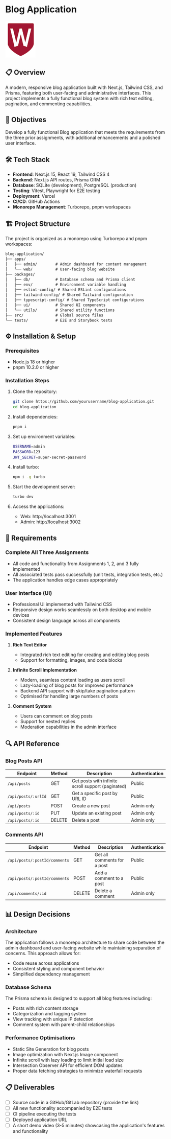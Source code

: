 # Blog Application

![WSU Logo](apps/web/public/wsulogo.png)

## 📋 Overview

A modern, responsive blog application built with Next.js, Tailwind CSS, and Prisma, featuring both user-facing and administrative interfaces. This project implements a fully functional blog system with rich text editing, pagination, and commenting capabilities.

## 🎯 Objectives

Develop a fully functional Blog application that meets the requirements from the three prior assignments, with additional enhancements and a polished user interface.

## 🛠️ Tech Stack

- **Frontend**: Next.js 15, React 19, Tailwind CSS 4
- **Backend**: Next.js API routes, Prisma ORM
- **Database**: SQLite (development), PostgreSQL (production)
- **Testing**: Vitest, Playwright for E2E testing
- **Deployment**: Vercel
- **CI/CD**: GitHub Actions
- **Monorepo Management**: Turborepo, pnpm workspaces

## 🏗️ Project Structure

The project is organized as a monorepo using Turborepo and pnpm workspaces:

```
blog-application/
├── apps/
│   ├── admin/        # Admin dashboard for content management
│   └── web/          # User-facing blog website
├── packages/
│   ├── db/           # Database schema and Prisma client
│   ├── env/          # Environment variable handling
│   ├── eslint-config/ # Shared ESLint configurations
│   ├── tailwind-config/ # Shared Tailwind configuration
│   ├── typescript-config/ # Shared TypeScript configurations
│   ├── ui/           # Shared UI components
│   └── utils/        # Shared utility functions
├── src/              # Global source files
└── tests/            # E2E and Storybook tests
```

## ⚙️ Installation & Setup

### Prerequisites
- Node.js 18 or higher
- pnpm 10.2.0 or higher

### Installation Steps

1. Clone the repository:
   ```bash
   git clone https://github.com/yourusername/blog-application.git
   cd blog-application
   ```

2. Install dependencies:
   ```bash
   pnpm i
   ```

3. Set up environment variables:
   ```bash
   USERNAME=admin
   PASSWORD=123
   JWT_SECRET=super-secret-password
   ```

4. Install turbo:
   ```bash
   npm i -g turbo
   ```

5. Start the development server:
   ```bash
   turbo dev
   ```

6. Access the applications:
   - Web: http://localhost:3001
   - Admin: http://localhost:3002

## 📝 Requirements

### Complete All Three Assignments
- All code and functionality from Assignments 1, 2, and 3 fully implemented
- All associated tests pass successfully (unit tests, integration tests, etc.)
- The application handles edge cases appropriately

### User Interface (UI)
- Professional UI implemented with Tailwind CSS
- Responsive design works seamlessly on both desktop and mobile devices
- Consistent design language across all components

### Implemented Features

1. **Rich Text Editor**
   - Integrated rich text editing for creating and editing blog posts
   - Support for formatting, images, and code blocks

2. **Infinite Scroll Implementation**
   - Modern, seamless content loading as users scroll
   - Lazy-loading of blog posts for improved performance
   - Backend API support with skip/take pagination pattern
   - Optimised for handling large numbers of posts

3. **Comment System**
   - Users can comment on blog posts
   - Support for nested replies
   - Moderation capabilities in the admin interface

## 🔍 API Reference

### Blog Posts API

| Endpoint                | Method | Description                                        | Authentication |
|-------------------------|--------|----------------------------------------------------|----------------|
| `/api/posts`            | GET    | Get posts with infinite scroll support (paginated)  | Public         |
| `/api/posts/:urlId`     | GET    | Get a specific post by URL ID        | Public         |
| `/api/posts`            | POST   | Create a new post                    | Admin only     |
| `/api/posts/:id`        | PUT    | Update an existing post              | Admin only     |
| `/api/posts/:id`        | DELETE | Delete a post                        | Admin only     |

### Comments API

| Endpoint                        | Method | Description                     | Authentication |
|---------------------------------|--------|---------------------------------|----------------|
| `/api/posts/:postId/comments`   | GET    | Get all comments for a post     | Public         |
| `/api/posts/:postId/comments`   | POST   | Add a comment to a post         | Public         |
| `/api/comments/:id`             | DELETE | Delete a comment                | Admin only     |


## 📊 Design Decisions

### Architecture
The application follows a monorepo architecture to share code between the admin dashboard and user-facing website while maintaining separation of concerns. This approach allows for:
- Code reuse across applications
- Consistent styling and component behavior
- Simplified dependency management

### Database Schema
The Prisma schema is designed to support all blog features including:
- Posts with rich content storage
- Categorization and tagging system
- View tracking with unique IP detection
- Comment system with parent-child relationships

### Performance Optimisations
- Static Site Generation for blog posts
- Image optimization with Next.js Image component
- Infinite scroll with lazy loading to limit initial load size
- Intersection Observer API for efficient DOM updates
- Proper data fetching strategies to minimize waterfall requests

## 📋 Deliverables
- [ ] Source code in a GitHub/GitLab repository (provide the link)
- [ ] All new functionality accompanied by E2E tests
- [ ] CI pipeline executing the tests
- [ ] Deployed application URL
- [ ] A short demo video (3-5 minutes) showcasing the application's features and functionality
